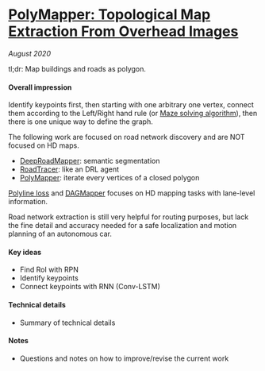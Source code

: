 # [PolyMapper: Topological Map Extraction From Overhead Images](https://arxiv.org/abs/1812.01497)

_August 2020_

tl;dr: Map buildings and roads as polygon.

#### Overall impression
Identify keypoints first, then starting with one arbitrary one vertex, connect them according to the Left/Right hand rule (or [Maze solving algorithm](https://en.wikipedia.org/wiki/Maze_solving_algorithm)), then there is one unique way to define the graph.

The following work are focused on road network discovery and are NOT focused on HD maps.

- [DeepRoadMapper](deep_road_mapper.md): semantic segmentation
- [RoadTracer](road_tracer.md): like an DRL agent
- [PolyMapper](hran.md): iterate every vertices of a closed polygon

[Polyline loss](hran.md) and [DAGMapper](dagmapper.md) focuses on HD mapping tasks with lane-level information. 

Road network extraction is still very helpful for routing purposes, but lack the fine detail and accuracy needed for a safe localization and motion planning of an autonomous car. 

#### Key ideas
- Find RoI with RPN
- Identify keypoints
- Connect keypoints with RNN (Conv-LSTM)

#### Technical details
- Summary of technical details

#### Notes
- Questions and notes on how to improve/revise the current work  

